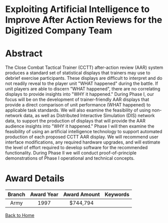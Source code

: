 
Exploiting Artificial Intelligence to Improve After Action Reviews for the Digitized Company Team
=================================================================================================

# Abstract


The Close Combat Tactical Trainer (CCTT) after-action review (AAR) system produces a standard set of statistical displays that trainers may use to debrief exercise participants.  These displays are difficult to interpret and do not readily reveal to the player unit "WHAT happened" during the battle.  If unit players are able to discern "WHAT happened", there are no correlating displays to provide insights into "WHY it happened."  During Phase I, our focus will be on the development of trainer-friendly AAR displays that provide a direct comparison of unit performance (WHAT happened) to applicable task standards.  We will also examine the feasibility of using non-network data, as well as Distributed Interactive Simulation (DIS) network data, to support the production of displays that will provide the AAR audience insights into "WHY it happened."  Phase I will then examine the feasibility of using an artificial intelligence technology to support automated production of each proposed CCTT AAR display.  We will recommend user interface modifications, any required hardware upgrades, and will estimate the level of effort required to develop software for the recommended functionality.  During Phase II we will conduct proof-of-principle demonstrations of Phase I operational and technical concepts.  

# Award Details

|Branch|Award Year|Award Amount|Keywords|
| :---: | :---: | :---: | :---: |
|Army|1997|$744,794||
  
  


[Back to Home](https://github.com/chrischow/dod_sbir_awards/Reports/CC/#849)
